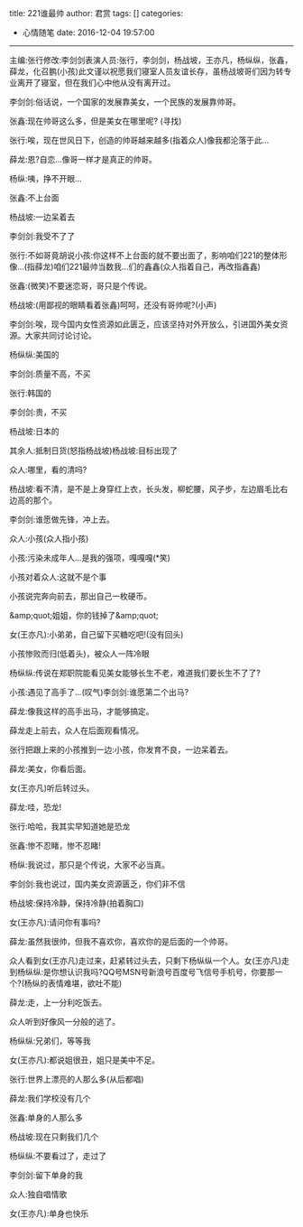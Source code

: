 title: 221谁最帅
author: 君赏
tags: []
categories:
  - 心情随笔
date: 2016-12-04 19:57:00
---
主编:张行修改:李剑剑表演人员:张行，李剑剑，杨战坡，王亦凡，杨纵纵，张鑫，薛龙，化召鹏(小孩)此文谨以祝愿我们寝室人员友谊长存，虽杨战坡哥们因为转专业离开了寝室，但在我们心中他从没有离开过。

李剑剑:俗话说，一个国家的发展靠美女，一个民族的发展靠帅哥。

张鑫:现在帅哥这么多，但是美女在哪里呢? (寻找)

张行:唉，现在世风日下，创造的帅哥越来越多(指着众人)像我都沦落于此...

薛龙:恩?自恋...像哥一样才是真正的帅哥。

杨纵:咦，挣不开眼... 

张鑫:不上台面

杨战坡:一边呆着去

李剑剑:我受不了了

张行:不如哥竟胡说小孩:你这样不上台面的就不要出面了，影响咱们221的整体形像...(指薛龙)咱们221最帅当数我...们的鑫鑫(众人指着自己，再改指鑫鑫)

张鑫:(微笑)不要迷恋哥，哥只是个传说。

杨战坡:(用鄙视的眼睛看着张鑫)呵呵，还没有哥帅呢?(小声)

李剑剑:唉，现今国内女性资源如此匮乏，应该坚持对外开放么，引进国外美女资源。大家共同讨论讨论。

杨纵纵:美国的

李剑剑:质量不高，不买

张行:韩国的

李剑剑:贵，不买

杨战坡:日本的

其余人:抵制日货(怒指杨战坡)杨战坡:目标出现了

众人:哪里，看的清吗? 

杨战坡:看不清，是不是上身穿红上衣，长头发，柳蛇腰，风子步，左边眉毛比右边高的那个。

李剑剑:谁愿做先锋，冲上去。

众人:小孩(众人指小孩)

小孩:污染未成年人...是我的强项，嘎嘎嘎(*笑)

小孩对着众人:这就不是个事

小孩说完奔向前去，那出自己一枚硬币。

&amp;amp;quot;姐姐，你的钱掉了&amp;amp;quot;

女(王亦凡):小弟弟，自己留下买糖吃吧!(没有回头)

小孩惨败而归(低着头)，被众人一阵冷眼

杨纵纵:传说在郑职院能看见美女能够长生不老，难道我们要长生不了了?

小孩:遇见了高手了...(叹气)李剑剑:谁愿第二个出马?

薛龙:像我这样的高手出马，才能够搞定。

薛龙走上前去，众人在后面观看情况。

张行把跟上来的小孩推到一边:小孩，你发育不良，一边呆着去。

薛龙:美女，你看后面。

女(王亦凡)听后转过头。

薛龙:哇，恐龙!

张行:哈哈，我其实早知道她是恐龙

张鑫:惨不忍睹，惨不忍睹!

杨纵:我说过，那只是个传说，大家不必当真。

李剑剑:我也说过，国内美女资源匮乏，你们非不信

杨战坡:保持冷静，保持冷静(拍着胸口)

女(王亦凡):请问你有事吗?

薛龙:虽然我很帅，但我不喜欢你，喜欢你的是后面的一个帅哥。

众人看到女(王亦凡)走过来，赶紧转过头去，只剩下杨纵纵一个人。女(王亦凡)走到杨纵纵:是你想认识我吗?QQ号MSN号新浪号百度号飞信号手机号，你要那一个?(杨纵的表情难堪，欲吐不能)

薛龙:走，上一分利吃饭去。

众人听到好像风一分般的逃了。

杨纵纵:兄弟们，等等我

女(王亦凡):都说姐很丑，姐只是美中不足。

张行:世界上漂亮的人那么多(从后都唱)

薛龙:我们学校没有几个

张鑫:单身的人那么多

杨战坡:现在只剩我们几个

杨纵纵:不要看过了，走过了

李剑剑:留下单身的我

众人:独自唱情歌

女(王亦凡):单身也快乐